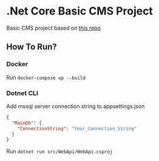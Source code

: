 # .Net Core Basic CMS Project
Basic CMS project based on [this repo](https://github.com/jasontaylordev/CleanArchitecture)

## How To Run?

### Docker
Run `docker-compose up --build`

### Dotnet CLI
Add mssql server connection string to appsettings.json

```json
{
  "MainDb": {
    "ConnectionString": "Your_Connection_String"
  }
}
```

Run `dotnet run src/WebApi/WebApi.csproj`
